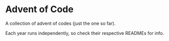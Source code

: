 # Advent of Code

A collection of advent of codes (just the one so far).

Each year runs independently, so check their respective READMEs for info.